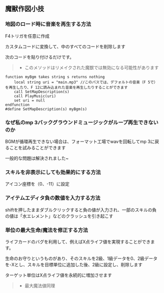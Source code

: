 ## 魔獣作図小技

### 地図のロード時に音楽を再生する方法

F4トリガを任意に作成

カスタムコードに変換して、中のすべてのコードを削除します

次のコードを貼り付けるだけです。
> * このメソッドはリメイクされた魔獣では無効になる可能性があります

```jass
function myBgm takes string s returns nothing
    local string uri = "main.mp3" //このパスでは、デフォルトの音楽（F 5で）を再生したり、F 12に読み込まれた音楽を再生したりすることができます
    call SetMapDescription(s)
    call PlayMusic(uri)
    set uri = null
endfunction
#define SetMapDescription(s) myBgm(s)
```

### なぜ私のmp 3バックグラウンドミュージックがループ再生できないのか

BGMが循環再生できない場合は、フォーマット工場でwavを回転してmp 3に戻ることを試みることができます

一般的な問題は解決されました~

### スキルを非表示にしても効果的にする方法

アイコン座標を（0、-11）に設定

### アイテムエディタ負の数値を入力する方法

shiftを押したままダブルクリックすると負の値が入力され、一部のスキルの負の値は「水エレメント」などのクラッシュを引き起こす

### 単位の最大生命/魔法を修正する方法

ライフカードのバグを利用して、例えばX点ライフ値を実現することができます。

生命のお守りというものがあり、そのスキルを2級、1級データを0、2級データを-Xとし、スキルを目標単位に追加した後、2級に設定し、削除します

ターゲット単位はX点ライフ値を永続的に増加させます

> * 最大魔法値同理
